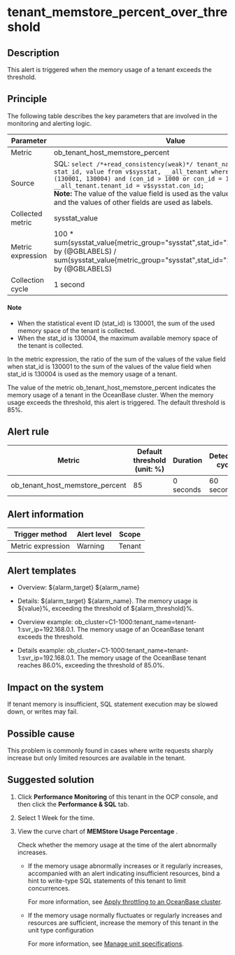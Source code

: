 tenant_memstore_percent_over_threshold 
===========================================================



**Description** 
------------------------------------

This alert is triggered when the memory usage of a tenant exceeds the threshold.

Principle 
------------------------------

The following table describes the key parameters that are involved in the monitoring and alerting logic. 


|     Parameter     |                                                                                                                                                                                                                 Value                                                                                                                                                                                                                  |
|-------------------|----------------------------------------------------------------------------------------------------------------------------------------------------------------------------------------------------------------------------------------------------------------------------------------------------------------------------------------------------------------------------------------------------------------------------------------|
| Metric            | ob_tenant_host_memstore_percent                                                                                                                                                                                                                                                                                                                                                                                                        |
| Source            | SQL: ```select /*+read_consistency(weak)*/ tenant_name, tenant_id, stat_id, value from v$sysstat, __all_tenant where stat_id IN (130001, 130004) and (con_id > 1000 or con_id = 1) and __all_tenant.tenant_id = v$sysstat.con_id; ``` </br> **Note:**  The value of the value field is used as the value of sysstat_value, and the values of other fields are used as labels. |
| Collected metric  | sysstat_value                                                                                                                                                                                                                                                                                                                                                                                                                          |
| Metric expression | 100 \* sum(sysstat_value{metric_group="sysstat",stat_id="130001",@LABELS}) by (@GBLABELS) / sum(sysstat_value{metric_group="sysstat",stat_id="130004",@LABELS}) by (@GBLABELS)                                                                                                                                                                                                                                                         |
| Collection cycle  | 1 second                                                                                                                                                                                                                                                                                                                                                                                                                               |


  <main id="notice" type='explain'>
    <h4>Note</h4>
    <ul>
    <li>When the statistical event ID (stat_id) is 130001, the sum of the used memory space of the tenant is collected.</li>
    <li>When the stat_id is 130004, the maximum available memory space of the tenant is collected.</li>
    </ul>
  </main>

  




In the metric expression, the ratio of the sum of the values of the value field when stat_id is 130001 to the sum of the values of the value field when stat_id is 130004 is used as the memory usage of a tenant.

The value of the metric ob_tenant_host_memstore_percent indicates the memory usage of a tenant in the OceanBase cluster. When the memory usage exceeds the threshold, this alert is triggered. The default threshold is 85%.

**Alert rule** 
-----------------------------------



|             Metric              | Default threshold (unit: %) | Duration  | Detection cycle | Time before clearance |
|---------------------------------|-----------------------------|-----------|-----------------|-----------------------|
| ob_tenant_host_memstore_percent | 85                          | 0 seconds | 60 seconds      | 5 minutes             |



**Alert information** 
------------------------------------------



|  Trigger method   | Alert level | Scope  |
|-------------------|-------------|--------|
| Metric expression | Warning     | Tenant |



**Alert templates** 
----------------------------------------

* Overview: \${alarm_target} ${alarm_name}

  

* Details: \${alarm_target} \${alarm_name}. The memory usage is \${value}%, exceeding the threshold of ${alarm_threshold}%.

  

* Overview example: ob_cluster=C1-1000:tenant_name=tenant-1:svr_ip=192.168.0.1. The memory usage of an OceanBase tenant exceeds the threshold.

  

* Details example: ob_cluster=C1-1000:tenant_name=tenant-1:svr_ip=192.168.0.1. The memory usage of the OceanBase tenant reaches 86.0%, exceeding the threshold of 85.0%.

  




**Impact on the system** 
---------------------------------------------

If tenant memory is insufficient, SQL statement execution may be slowed down, or writes may fail.

**Possible cause** 
---------------------------------------

This problem is commonly found in cases where write requests sharply increase but only limited resources are available in the tenant.

**Suggested solution** 
-------------------------------------------

1. Click **Performance Monitoring** of this tenant in the OCP console, and then click the **Performance \& SQL** tab.

   

2. Select 1 Week for the time.

   

3. View the curve chart of **MEMStore Usage Percentage** . 

   Check whether the memory usage at the time of the alert abnormally increases.
   * If the memory usage abnormally increases or it regularly increases, accompanied with an alert indicating insufficient resources, bind a hint to write-type SQL statements of this tenant to limit concurrences. 

     For more information, see [Apply throttling to an OceanBase cluster](../4.alarm-appendix/5.limit-the-inbound-traffic-of-the-oceanbase-cluster.md).
     
   
   * If the memory usage normally fluctuates or regularly increases and resources are sufficient, increase the memory of this tenant in the unit type configuration 

     For more information, see [Manage unit specifications](../../3.ob-cloud-platform/5.manage-tenants/2.basic-tenant-operations/3.unit-specification-management.md).
     
   

   



